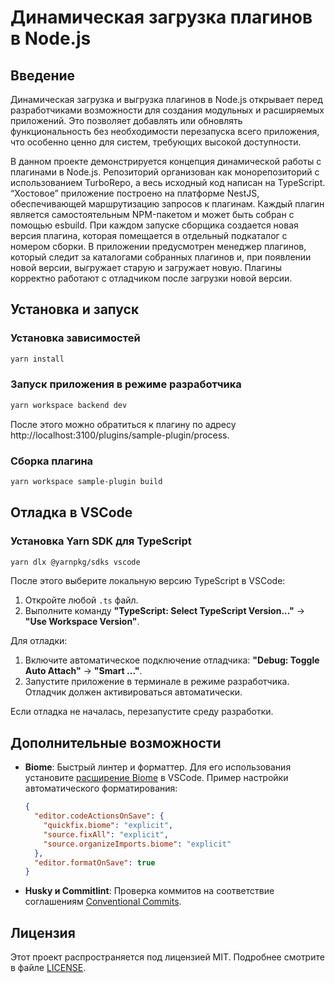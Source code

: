 
# Динамическая загрузка плагинов в Node.js

## Введение

Динамическая загрузка и выгрузка плагинов в Node.js открывает перед разработчиками возможности для создания модульных и расширяемых приложений. Это позволяет добавлять или обновлять функциональность без необходимости перезапуска всего приложения, что особенно ценно для систем, требующих высокой доступности.

В данном проекте демонстрируется концепция динамической работы с плагинами в Node.js. Репозиторий организован как монорепозиторий с использованием TurboRepo, а весь исходный код написан на TypeScript. “Хостовое” приложение построено на платформе NestJS, обеспечивающей маршрутизацию запросов к плагинам. Каждый плагин является самостоятельным NPM-пакетом и может быть собран с помощью esbuild. При каждом запуске сборщика создается новая версия плагина, которая помещается в отдельный подкаталог с номером сборки. В приложении предусмотрен менеджер плагинов, который следит за каталогами собранных плагинов и, при появлении новой версии, выгружает старую и загружает новую. Плагины корректно работают с отладчиком после загрузки новой версии.

## Установка и запуск

### Установка зависимостей
```sh
yarn install
```

### Запуск приложения в режиме разработчика
```sh
yarn workspace backend dev
```
После этого можно обратиться к плагину по адресу http://localhost:3100/plugins/sample-plugin/process.

### Сборка плагина
```sh
yarn workspace sample-plugin build
```

## Отладка в VSCode

### Установка Yarn SDK для TypeScript
```sh
yarn dlx @yarnpkg/sdks vscode
```

После этого выберите локальную версию TypeScript в VSCode:
1. Откройте любой `.ts` файл.
2. Выполните команду **"TypeScript: Select TypeScript Version..."** → **"Use Workspace Version"**.

Для отладки:
1. Включите автоматическое подключение отладчика: **"Debug: Toggle Auto Attach"** → **"Smart ..."**.
2. Запустите приложение в терминале в режиме разработчика. Отладчик должен активироваться автоматически.

Если отладка не началась, перезапустите среду разработки.

## Дополнительные возможности

- **Biome**: Быстрый линтер и форматтер. Для его использования установите [расширение Biome](https://marketplace.visualstudio.com/items?itemName=biomejs.biome) в VSCode.
  Пример настройки автоматического форматирования:
  ```json
  {
    "editor.codeActionsOnSave": {
      "quickfix.biome": "explicit",
      "source.fixAll": "explicit",
      "source.organizeImports.biome": "explicit"
    },
    "editor.formatOnSave": true
  }
  ```
- **Husky и Commitlint**: Проверка коммитов на соответствие соглашениям [Conventional Commits](https://www.conventionalcommits.org/en/v1.0.0/).

## Лицензия

Этот проект распространяется под лицензией MIT. Подробнее смотрите в файле [LICENSE](./LICENSE).
